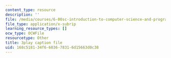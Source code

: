 ```yaml
---
content_type: resource
description: ''
file: /media/courses/6-00sc-introduction-to-computer-science-and-programming-spring-2011/168c518134f6603678316d15663d0c38_nx6NnzIGrKE.srt
file_type: application/x-subrip
learning_resource_types: []
ocw_type: OCWFile
resourcetype: Other
title: 3play caption file
uid: 168c5181-34f6-6036-7831-6d15663d0c38
---
```

